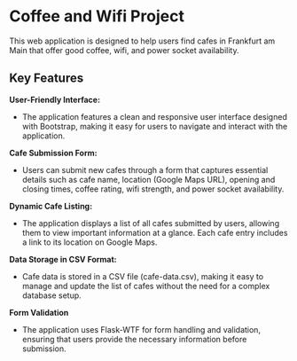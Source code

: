 # Coffee and Wifi Project
This web application is designed to help users find cafes in Frankfurt am Main that offer good coffee, wifi, and power socket availability.

## Key Features

**User-Friendly Interface:**
  - The application features a clean and responsive user interface designed with Bootstrap, making it easy for users to navigate and interact with the application.

**Cafe Submission Form:**
  - Users can submit new cafes through a form that captures essential details such as cafe name, location (Google Maps URL), opening and closing times, coffee rating, wifi strength, and power socket availability.

**Dynamic Cafe Listing:**
  - The application displays a list of all cafes submitted by users, allowing them to view important information at a glance. Each cafe entry includes a link to its location on Google Maps.

**Data Storage in CSV Format:**
  - Cafe data is stored in a CSV file (cafe-data.csv), making it easy to manage and update the list of cafes without the need for a complex database setup.

**Form Validation**
  - The application uses Flask-WTF for form handling and validation, ensuring that users provide the necessary information before submission.
